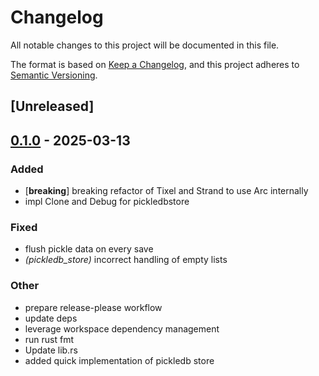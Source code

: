 # Changelog

All notable changes to this project will be documented in this file.

The format is based on [Keep a Changelog](https://keepachangelog.com/en/1.0.0/),
and this project adheres to [Semantic Versioning](https://semver.org/spec/v2.0.0.html).

## [Unreleased]

## [0.1.0](https://github.com/twine-protocol/twine-rs/releases/tag/twine_pickledb_store-v0.1.0) - 2025-03-13

### Added

- [**breaking**] breaking refactor of Tixel and Strand to use Arc internally
- impl Clone and Debug for pickledbstore

### Fixed

- flush pickle data on every save
- *(pickledb_store)* incorrect handling of empty lists

### Other

- prepare release-please workflow
- update deps
- leverage workspace dependency management
- run rust fmt
- Update lib.rs
- added quick implementation of pickledb store

